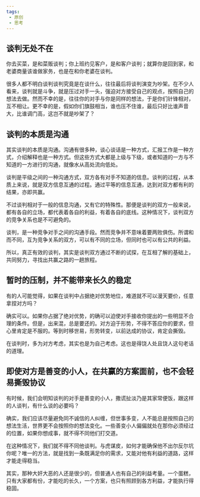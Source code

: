 ```yaml
---
tags:
 - 原创
 - 思考
---
```




## 谈判无处不在

你去买菜，是和菜贩谈判；你上班约见客户，是和客户谈判；就算你是回到家，和老婆商量该谁做家务，也是在和你老婆在谈判。

很多人都不明白谈判谈判究竟是在谈什么，往往最后将谈判演变为吵架。在不少人看来，谈判就是斗争，就是压过对手一头，强迫对方接受自己的观点，按照自己的想法去做。然而不幸的是，往往你的对手与你是同样的想法，于是你们针锋相对，互不相让。更不幸的是，假如你们旗鼓相当，谁也压不住谁，最后只好比谁声音大，比谁调门高，这岂不就是吵架了？

## 谈判的本质是沟通

其实谈判的本质是沟通。沟通有很多种，谈心谈话是一种方式，汇报工作是一种方式，介绍解释也是一种方式。但这些方式大都是上级与下级，或者知道的一方与不知道的一方进行的沟通，就像水从高处流向低处。

谈判是平级之间的一种沟通方式，双方各有对手不知道的信息。谈判的过程，从本质上来说，就是双方信息互通的过程。通过平等的信息互通，达到对双方都有利的结果，亦即共赢。

不过谈判相对于一般的信息沟通，又有它的特殊性。那便是谈判的双方一般来说，都有各自的立场，都代表着各自的利益，有着各自的底线。这种情况下，谈判双方的竞争关系也是不可避免的。

谈判，是一种竞争对手之间的沟通手段。然而竞争并不意味着要两败俱伤。所谓和而不同，互为竞争关系的双方，可以有不同的立场，但同时也可以有公共的利益。

所以，真正有效的谈判，其实是谈判双方通过不断的试探，在互相了解的基础上，共同努力，寻找出共赢之路的一趟旅程。

## 暂时的压制，并不能带来长久的稳定

有的人可能觉得，如果在谈判中占据绝对优势地位，难道就不可以漫天要价，任意拿捏对方吗？

确实可以。如果你占据了绝对优势，的确可以迫使对手接收你提出的一些明显不合理的条件。但是，出来混，总是要还的。对方迫于形势，不得不答应你的要求，但心里肯定是不服的。等到时移世易，形势转变，以前达成的协议，肯定会撕毁。

在谈判时，多为对方考虑，其实也是为自己考虑。这也是得饶人处且饶人这句老话的道理。

## 即使对方是善变的小人，在共赢的方案面前，也不会轻易撕毁协议

有时候，我们会明知谈判的对手是善变的小人，撒谎扯淡乃是其家常便饭，跟这样的人谈判，有什么谈的必要吗？

确实，我们应该尽量避免同不诚信的人纠缠，但世事多变，人不能总是按照自己的想法生活，世界更不会按照你的想法变化。一些善变小人偏偏就处在那你必须经过的位置，如果你想成事，就不得不同他们打交道。

在这种情况下，我们就不得不同他谈判。与虎谋皮，如何才能确保他不出尔反尔坑你呢？唯一的方法，就是找到一条既满足你的需求，又能对他有利益的道路，这样才能走得稳当。

其实，那种大奸大恶的人还是很少的，但普通人也有自己的利益考量。一个蛋糕，只有大家都有份，才能吃的长久，一个方案，也只有照顾到各方利益，才能执行得稳固。